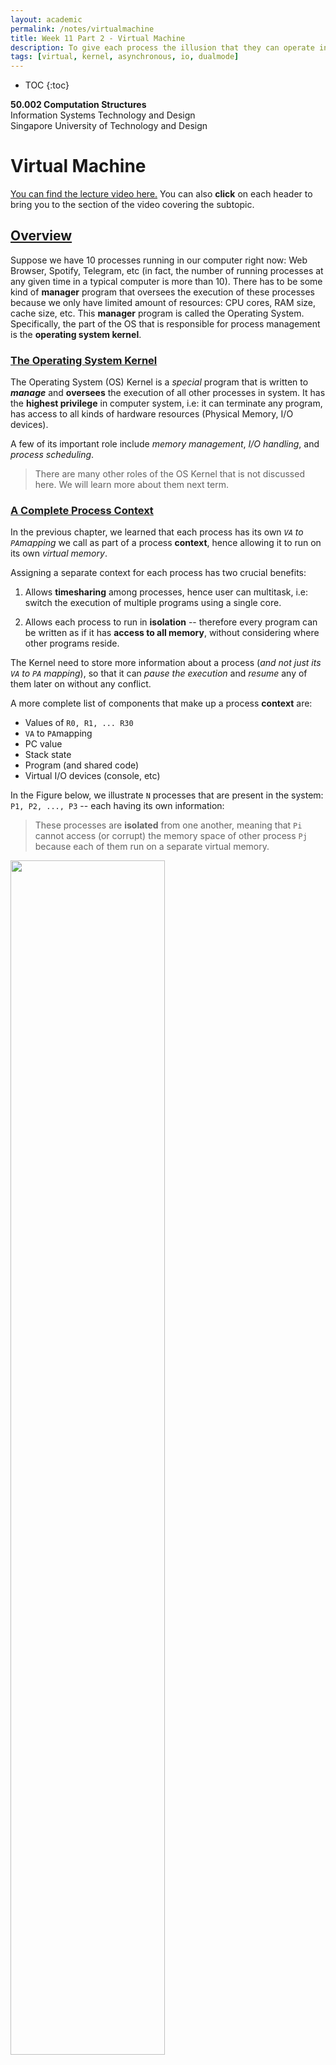 ```yaml
---
layout: academic
permalink: /notes/virtualmachine
title: Week 11 Part 2 - Virtual Machine
description: To give each process the illusion that they can operate in the whole address space and use the entire machine to itself, while in fact, we are sharing the machine among multiple processes.
tags: [virtual, kernel, asynchronous, io, dualmode]
---
```


* TOC
{:toc}

**50.002 Computation Structures**
<br>
Information Systems Technology and Design
<br>
Singapore University of Technology and Design

# Virtual Machine
[You can find the lecture video here.](https://youtu.be/4pizOgCT11k) You can also **click** on each header to bring you to the section of the video covering the subtopic. 

## [Overview](https://www.youtube.com/watch?v=4pizOgCT11k&t=0s)
Suppose we have 10 processes running in our computer right now: Web Browser, Spotify, Telegram, etc (in fact, the number of running processes at any given time in a typical computer is more than 10). There has to be some kind of **manager** program that oversees the execution of these processes because we only have limited amount of resources: CPU cores, RAM size, cache size, etc. This **manager** program is called the Operating System. Specifically, the part of the OS that is responsible for process management is the **operating system kernel**.

### [The Operating System Kernel](https://www.youtube.com/watch?v=4pizOgCT11k&t=95s)
The Operating System (OS) Kernel is a *special* program that is written to ***manage*** and **oversees** the execution of all other processes in system. It has the **highest privilege** in computer system, i.e: it can terminate any program, has access to all kinds of hardware resources (Physical Memory, I/O devices). 

A few of its important role include *memory management*, *I/O handling*, and *process scheduling*. 

> There are many other roles of the OS Kernel that is not discussed here. We will learn more about them next term. 


### [A Complete Process Context](https://www.youtube.com/watch?v=4pizOgCT11k&t=336s)
In the previous chapter, we learned that each process has its own *`VA` to `PA`mapping* we call as part of a process **context**, hence allowing it to run on its own *virtual memory*.

Assigning a separate context for each process has two crucial benefits:

1.  Allows **timesharing** among processes, hence user can multitask, i.e: switch the execution of multiple programs using a single core. 

1.  Allows each process to run in **isolation** -- therefore every program can be written as if it has **access to all memory**, without considering where other programs reside. 

The Kernel need to store  more information about a process (*and not just its `VA` to `PA` mapping*), so that it can *pause the execution* and *resume* any of them later on without any conflict. 

A more complete list of components that make up a process **context** are:
* Values of `R0, R1, ... R30`
* `VA` to `PA`mapping
* PC value
* Stack state
* Program (and shared code)
* Virtual I/O devices (console, etc)

In the Figure below, we illustrate `N` processes that are present in the system: `P1, P2, ..., P3` -- each having its own information: 

> These processes are **isolated** from one another, meaning that `Pi` cannot access (or corrupt) the memory space of other process  `Pj` because each of them run on a separate virtual memory. 

<img src="https://dropbox.com/s/fvo6fllqrwwg2qr/context.png?raw=1"  style="width: 70%;"  >


Writing an Operating System Kernel is not a trivial task as one has to take into consideration a plethora of *issues* (security, performance, memory management, scheduling, etc). However with its presence, it makes *easier to write all other programs*. **It provides a layer of abstraction, allowing each program to run on a  *virtual machine***, devoid of any knowledge about any other processes.


### [Building a Virtual Machine ](https://www.youtube.com/watch?v=4pizOgCT11k&t=710s)

####  [Kernel Mode and User Mode](https://www.youtube.com/watch?v=4pizOgCT11k&t=798s)
To support a safe *virtual machine* for each process, we need to establish the notion of **dual mode system**, that is a system that has a **Kernel Mode** (privileged mode) and a **User Mode** (non-privileged mode): 

* The OS Kernel runs in *full privilege* mode called the **Kernel Mode**, and it oversees the execution of all processes in the computer system, handles real I/O devices, and emulate virtual I/O device for each process. 

* All other programs do **not** have such *privileged* features like the kernel. We call these programs as running in *non-privileged* **mode** called the **User Mode** with limited access to any hardware resources:
	* No direct access to actual hardware 
	* No direct access other process' address space
	* No knowledge about other processes' context and processor state

The Kernel will **handle** the need of these programs running in user mode for access to various hardware resources: access to I/O devices, interprocess communication, allocation/deallocation of  shared memory space, etc.  

This is a **major benefit**: programs can be easily written as if they have *absolute* access to *all* hardware resources (not just the physical memory), without having to worry about sharing them with other running processes. 



## [OS Multiplexing and Context Switching](https://www.youtube.com/watch?v=4pizOgCT11k&t=1080s)

  
**Multiplexing** is a method of sharing the resources in a computer **system** for multiple running programs at the same time. The OS kernel handles the multiplexed execution of various running programs in a single CPU -- **switching between *contexts* so rapidly** -- so that for the users, the computer is seemingly able to run multiple processes in "*parallel*". 

The main idea of OS multiplexing is illustrated below using two processes `P1` and `P2`, sharing a single system:

<img src="https://dropbox.com/s/p5r7q2uit6vbdkz/process.png?raw=1"  style="width: 90%;"  >
  
The `ARROW` illustrates the timeline of execution:
* At first, the CPU runs some task from `P1`. 

* After some time `t`, imagine that a *timed  interrupt* (caused by other asynchronous hardware, e.g: a *timer*) occurs. This causes the CPU to execute part of the kernel program that handles such **asynchronous interrupt**, hence *pausing* the execution of `P1`.
* This *interrupt handler* takes control of the CPU when hardware interrupt occurs, and **saves** the  current **states** (PC, Registers, etc)  of P1 to a dedicated space **(Kernel Stack)** in the Memory Unit  (*so that P1's progress is not lost and can be resumed later on*) before performing a "*context switch*":
	1. Load the states of `P2` to the CPU (and also the required resources, mapping, etc), and
	2. Resume the execution of `P2`. 
> In practice, the *interrupt handler* will examine the *cause* of the asynchronous interrupt. In the event of periodic interrupt caused by a timer, the handler will delegate the task to the  **kernel scheduler** whose job is to decide *which* process to run next, and prepare the necessary information / context to load this process back into the CPU so that the selected process may resume smoothly. When the scheduler returns to the handler, the handler resumes execution of the CPU by simply setting `PC` $$\leftarrow$$ `Reg[XP] - 4`. 

* `P2` runs and progresses for some time `t` before another *hardware interrupt* occurs. The entire context switch process is repeated to pause `P2`, resume `P1`, and so forth. 

The key technology that allows for OS Multiplexing is the **asynchronous hardware interrupt.** 

> We will simply call asynchronous interrupt as just "interrupt" for simplicity. A synchronous interrupt is called as "*trap*" instead (see the later chapters). 
  

## [Hardware Support for OS Multiplexing ](https://www.youtube.com/watch?v=4pizOgCT11k&t=1285s)

To allow for proper multiplexing, four things must be supported ****in the hardware level****:

1.  There has to be a way to **asynchronously interrupt** a currently running program *periodically* via hardware, since that program is currently using the CPU and will not stop voluntarily. 

2.  The hardware has to know how to **direct** the PC CPU to the right handler program when **interrupt** occurs. 

3.  **Two execution modes** in the system:
	* **Kernel mode**: that allows the CPU to have ultimate access to all hardware and data, so that it can perform crucial process management tasks such as "*saving*" the states (Register contents, stack, PC, etc) of the interrupted process (to be resumed safely later on). 
	* **User mode**: a non-privileged mode that disallow programs to corrupt illegal memory space of other programs or hijack resources.  

4.  Other interrupts must be **disabled** when this process of "saving state" occurs  (otherwise data will be lost). 


### $$\beta$$ Asynchronous Interrupt Hardware

Recall the **asynchronous interrupt** datapath as shown in the figure below: 

<img src="/50002/assets/contentimage/beta/irq.png"  class="center_full"/>

One of the inputs that is received by the Control Unit is `IRQ` (1-bit).  In the event of *interrupt*, the `IRQ` value will be `1`. 

At each CLK cycle, the Control Unit always checks whether `IRQ` is `1` or `0`. 
> Note that `IRQ` may turn to be `1` asynchronously, e.g: in the "*middle*" of a particular CPU CLK cycle.  However the Control Unit is synchronised with CPU CLK. Therefore, this will only *trigger* an interrupt in the next CPU CLK tick. 
* If `IRQ==0`, the Control Unit produces all control signals as dictated by `OPCODE` received.
* Else if `IRQ==1`, the Control Unit *traps* the PC onto the interrupt handler located at `XAddr`, by setting `PCSEL` value into `101`; *so that the PC points to `XAddr` in the next clock cycle.* 
	* At the same time, it stores the address of the *next* instruction (`PC+4`) at Register `XP` (`R30`).  
	* `R30` is a **special register** is always used to hold the *return address* in the event of interrupt (or illegal operation) so that the system knows how to resume the interrupted program later on. 

A kernel scheduler will typically configure some system timer to *fire* at some interval. This timer runs **asynchronously** with the CPU, and sets the `IRQ` signal to `1` each time it *fires*.

> The interrupt hardware configuration **forces** the PC CPU to execute the interrupt handler at `XAddr` in the next cycle each time the timer *fires*. 

The register transfer language that describes what happens in the datapath when `IRQ==1` is:

```cpp
If (IRQ==1 && PC31 == 0):
	Reg[XP] <- PC + 4`
	PC <- Xaddr
```

### [Asynchronous Interrupt Handler ](https://www.youtube.com/watch?v=4pizOgCT11k&t=1664s)

The asynchronous interrupt handler is located at `XAddr`, which is usually pre-determined memory address. In $$\beta$$ CPU, `XAddr` is set at `0x8000 0008`. 

The first few instructions of the interrupt handler saves current process states (`R0` to `R30` contents, PC state, stack, and others) in **process table**. 

> **Process table:** a Kernel data structure that stores all the states of running processes in the machine. It lives in the Kernel memory space. The kernel keeps track on which process is currently scheduled to run in the CPU. 
<img src="https://dropbox.com/s/ypgac0w1uotc471/proctable.png?raw=1"   style="width: 70%;" >

Then, the handler will figure out which specific **service routine** needs to be called to *service* the interrupt, e.g: scheduler, or I/O routines. 

Afterwards, the service routine returns back to this interrupt handler. The handler finally sets  `PC` $$\leftarrow$$ `Reg[XP]-4`. 

> What is the value of `Reg[XP]-4`? 

*It depends.* The **service routine** may or may not change the value of `Reg[XP]` before returning to the interrupt handler:
* If the value of    `Reg[XP]` is unchanged, then the interrupted program resumes. 
* Else, it means that the CPU executes *another* program.

> In any case, `Reg[XP]-4`  contains the address of instruction that the CPU should execute when the interrupt handler returns. 

  
 ### [Dual Mode Hardware Support](https://www.youtube.com/watch?v=4pizOgCT11k&t=1971s)

Since the OS Kernel is a program that manages the execution of all other processes in the system, it is **crucial** to *restrict* access to the Kernel for **safety reasons**.

> That is, to prevent a normal program from *jumping* to the address in memory that contains Kernel code and "*hack*" the system.    

This **prevention** is done via hardware. 

Firstly, we need to establish some notion: 
* We call the  MSB (most significant bit) of the PC register as the **Supervisor Bit**. 
* Whenever the PC executes any code in an address where its MSB is `1`, it means that the CPU is running in the **Kernel Mode**. 
* Otherwise, if the MSB of the content in PC Register MSB is 0, the CPU is said to be running in the **User Mode**.

That means we can divide the physical memory address space into two sections: 
* **User space**: Addresses which MSB is `0`: from `0x0000 0000` to `0x7FFF FFFF`
* **Kernel space**: Addresses which MSB is `1`: from `0x8000 0000` to `0xFFFF FFFF`.

Kernel program and kernel data (privileged information, data structures, etc) are stored in the Kernel space. The rest of the program in the system live in the user space. 

With this notion, it is easy to enforce restricted access to the kernel space:
* Programs running in user mode (`PC31 == 0`) can never *branch* or *jump* to instructions in the kernel space.
	> Computations of next instruction address in`BEQ`, `BNE`, and `JMP` cannot change `PC31` value from `0` to `1`. 
* Programs runing in user mode (`PC31 == 0`) can never *load*/*store* to data from/to the kernel space.
	 > Computations of addresses in `LD`, `LDR` and `ST` ignores the MSB. 
* Entry to the kernel mode can only be done via restricted entry points. In $$\beta$$, there are only three entry points:
	* Interrupts (setting PC to `Xaddr`), 
	* Illegal operations (setting PC to `ILLOP: 0x8000 0004`), or
	* Reset (setting PC to `RESET: 0x8000 0000`)


### [Reentrancy](https://www.youtube.com/watch?v=4pizOgCT11k&t=2045s)

When the CPU is in the kernel mode (`PC31 == 1`), i.e: handling an interrupt -- it is important to consider whether or not we should allow interrupts to occur. Handlers which are interruptible are called **re-entrant**.

In $$\beta$$ CPU, handlers are **not re-entrant.** Interrupts are **disabled** when it is in kernel mode:
* `IRQ` signal is ignored in the hardware when `PC31 == 1`

> This means that while user programs are interruptible, kernel programs are not. 

The reason behind disabling interrupt while being in the Kernel mode is to prevent the Kernel from corrupting itself. 

> Consider the scenario where the interrupt handler is in the middle of saving program states. Allowing another interrupt to occur in the middle of a save might cause data corruption. 

The drawback to an uninterruptible kernel is that there's no way to get the system to work again if the kernel is buggy and runs into an infinite loop, except via hard reset. The kernel program has to be written very carefully so as not to contain such bugs. 


### Timer Example
In this section, we illustrate an example of how a basic Kernel Scheduler works with the support of hardware. 

Consider a $$\beta$$ computer having a 16-bit counter (*hardware*) with frequency of 50 Hz that runs **asynchronously** with the CPU. This counter will be used as a timer for process scheduling. 

Upon start-up, the Kernel can set the IRQ signal to point to the an arbitrary bit of the counter (assume that the pointer's output is passed through a rising-edge detector so IRQ is `1` for 1 CPU clock cycle during a rising edge only).

For example, if it points to the `4`$$^{th}$$ bit:
* The value of the `4`$$^{th}$$ bit of the counter changes every $$0.02 \times 2^{3}$$ = 0.16 seconds because it takes 0.02 seconds for the counter to increase by 1. 
* There's 0.32 seconds between rising edges. 

This means that the `IRQ` value will be `1` **once** every 0.32 seconds. 


If at first the CPU is executing instructions of Program `P1`:

1.  After 0.32 seconds, `IRQ` turns to `1`. This triggers an interrupt, and the control signals will cause the PC will execute the interrupt handler instruction at `XAddr` in the next cycle (and saving the *supposed* *next* instruction at `Reg[XP]`). 

2. The handler at `XAddr` must *save register states*, branch to the *scheduler*, and resume the program after the scheduler returns. Note that `Reg[XP]` may or may not be the same as when *before* `BR(scheduler_handler, LP)` is executed. 
   
```cpp
X_addr : ST(R0, save_location) || save register states at an allocated address
ST(R1, save_location+4)
ST(R2, save_location+8)
ST(R3, save_location+12)
....
ST(R30, save_location+30*4) 

CMOVE(kstack, SP) || use kernel stack
BR(scheduler_handler, LP) || branch to the scheduler

|| return instruction from scheduler
LD(save_location,R0) ||  restore register states
LD(save_location+4,R1)   
...
LD(save_location+30*4, R30)

SUBC(XP, 4, XP) || Reduce XP by 4 to re-execute the instruction that was interrupted by the timer
JMP(XP)  || Resume execution
```
> Although not written,  `save_location` is a label, representing an address to store P1's states. 

 Observation:  in this simple example, the handler is written such that it *always branches to the scheduler*. In practice, there are many kinds of hardware interrupts (not just from a timer) that needs to be handled differently depending on its *type*. We will have a hands-on experience about this in Lab 8, and also in the next term. 
  



## [Trap](https://www.youtube.com/watch?v=4pizOgCT11k&t=2120s)

A trap, is type of **synchronous interrupt** caused by an *exceptional* condition when the CPU executes an instruction, such as illegal operations, division by zero, invalid memory access, system calls etc. 

This results in a switch to kernel mode via trap handler (e.g: `PC` $$\leftarrow$$ `ILLOP`). The handler will examine the cause of the trap, and perform the appropriate action before (*if possible*) returning control to the originating process. 

> If it is not possible to return control to the originating processes, then the Kernel may choose to terminate it. 

User processes do not have *privileged* access, meaning that they *do not directly control the use of* any hardware (I/O) devices, such as getting keyboard input, mouse click, perform disk saves, etc, *without the help of the OS Kernel program*. 

> This is because hardware devices **are actually shared** among all processes in the system, but  their programs are written with complete disregard for other processes in the memory. 

Therefore, user processes may utilise **traps** to synchronously interrupt themselves, and *legally* switch to the Kernel mode whenever they need access to the I/O devices (or other kernel services).  


<span style="background-color:yellow; color: black"> The event of transferring control of the CPU to OS Kernel synchronously / voluntarily when a process needs Kernel's services is known as the **system call** (a.k.a: **SVC**, or **supervisor call**). This can be done by leaving the index of the requested service at `Reg[R0]` and executing a specific *illegal operation*. </span> 

> There are many types of Kernel services, one of them includes read/write access from/to the I/O devices. They are typically *indexed*, and the process needs to leave the index of the needed system call in `Reg[R0]` before trapping itself to the Kernel Program. We will learn about Kernel services next term. 

The datapath in the event of *illegal operation* is:

<img src="/50002/assets/contentimage/beta/illop.png"  class="center_full"/>

During this event, 
* Control unit sets `PCSEL = 011`, and saves `PC+4` into `Reg[XP]`
* The PC will execute the instruction at location `ILLOP` in the *next cycle* where the illegal operation handler resides.   
* The *illop* handler will  look at `Reg[R0]` and invoke the right *service routine* to provide the requested service. 
	* Upon returning, the service routine will put its return the result in `Reg[R0]`. 
* The *illop* handler resumes the execution of the originating process:
	* `Reg[XP] = Reg[XP] -4`
	* `JMP[XP]`

  

One common scenario where a process running in user mode needs the Kernel service is when it asks for keyboard / mouse input, for example:

```cpp
int c;
c = getchar();
```

The function  `getchar` contains several instructions that perform a **supervisor call** in order to fetch any character input from the keyboard. When translated into assembly, the supervisor call is made by *trapping* the process into the *illop* handler, thus **transferring** CPU control to the Kernel so that it can fetch any character input from the keyboard, and **resuming** the process execution after the task is done. 
> The process stores the character input left at `Reg[R0]` by the Kernel into memory location `c`. 

  

  

## [Summary](https://www.youtube.com/watch?v=4pizOgCT11k&t=2495s)
[You may want to watch the post lecture videos here. ](https://youtu.be/uG1HEKdJpxY)
 
In summary, we have learned how the presence of OS Kernel and hardware support provide an abstraction for each running process, thus allowing them to run in an isolated manner; on their own virtual machine.  

The Kernel **manages**  the execution of all processes, as well as all I/O devices, and provides **services** to all these processes. There are two ways to transfer CPU control between user programs to kernel programs:
* Firstly, is through **asynchronous interrupt**: `IRQ` is set to `1` 
* Secondly, is through **s	ynchronous interrupt**: when the process generates an **exception** hence **trapping** itself to the handler and enters Kernel mode. 

During either case of interrupt, `PC+4` is stored at `Reg[XP]` so that the system knows how to resume the process later on. 

In $$\beta$$ ISA, the Kernel is **non-preemptive** (the CPU cannot be interrupted while in Kernel Mode). It is designed as such to prevent security breach, data loss if it traps into itself while still being in the Kernel Mode, etc. However, careful writing and construction of the Kernel program is required. 

